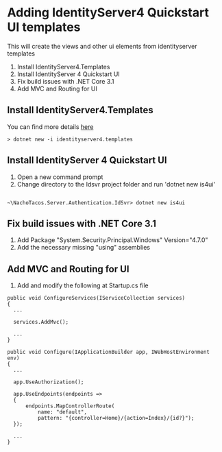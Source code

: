 ﻿# Adding IdentityServer4 Quickstart UI templates
This will create the views and other ui elements from identityserver templates
1. Install IdentityServer4.Templates
2. Install IdentityServer 4 Quickstart UI
3. Fix build issues with .NET Core 3.1
4. Add MVC and Routing for UI

## Install IdentityServer4.Templates
You can find more details [here](https://github.com/IdentityServer/IdentityServer4.Templates)
```
> dotnet new -i identityserver4.templates
```

## Install IdentityServer 4 Quickstart UI
1. Open a new command prompt
2. Change directory to the Idsvr project folder and run 'dotnet new is4ui'
```

~\NachoTacos.Server.Authentication.IdSvr> dotnet new is4ui

```

## Fix build issues with .NET Core 3.1
1. Add Package "System.Security.Principal.Windows" Version="4.7.0"
2. Add the necessary missing "using" assemblies

## Add MVC and Routing for UI
1. Add and modify the following at Startup.cs file
```
public void ConfigureServices(IServiceCollection services)
{
  ...

  services.AddMvc();

  ...
}

public void Configure(IApplicationBuilder app, IWebHostEnvironment env)
{
  ...

  app.UseAuthorization();
  
  app.UseEndpoints(endpoints =>
  {
      endpoints.MapControllerRoute(
          name: "default",
          pattern: "{controller=Home}/{action=Index}/{id?}");
  });

  ...
}

```